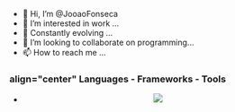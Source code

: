 - 👋 Hi, I’m @JooaoFonseca
- 👀 I’m interested in work ...
- 🌱 Constantly evolving ...
- 💞️ I’m looking to collaborate on programming...
- 📫 How to reach me ...

<h3> align="center" Languages - Frameworks - Tools </h3>

- <p align="center">
  <a href="https://skillicons.dev">
    <img src="https://skillicons.dev/icons?i=js,py,mysql,java,html,django,css,angular" />
  </a>
</p>

<!---
JooaoFonseca/JooaoFonseca is a ✨ special ✨ repository because its `README.md` (this file) appears on your GitHub profile.
You can click the Preview link to take a look at your changes.
--->
